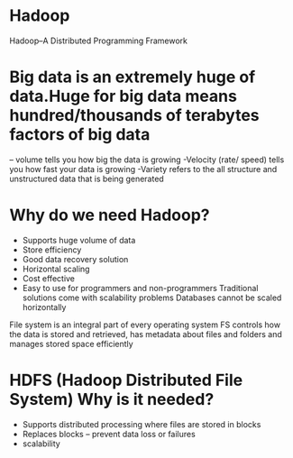 # Hadoop
Hadoop–A Distributed Programming Framework

# Big data is an extremely huge of data.Huge for big data means hundred/thousands of terabytes factors of big data
– volume tells you how big the data is growing
-Velocity (rate/ speed) tells you how fast your data is growing
-Variety refers to the all structure and unstructured data that is being generated
# Why do we need Hadoop?
-	Supports huge volume of data
-	Store efficiency
-	Good data recovery solution
-	Horizontal scaling
-	Cost effective 
-	Easy to use for programmers and non-programmers
Traditional solutions come with scalability problems
Databases cannot be scaled horizontally 

File system is an integral part of every operating system
FS controls how the data is stored and retrieved, has metadata about files and folders and manages stored space efficiently
# HDFS (Hadoop Distributed File System)    Why is it needed?
-	Supports distributed processing where files are stored in blocks
-	Replaces blocks – prevent data loss or failures
-	scalability
